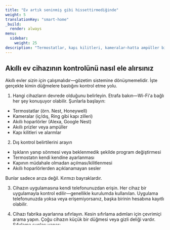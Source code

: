```yaml
---
title: "Ev artık seninmiş gibi hissettirmediğinde"
weight: 5
translationKey: "smart-home"
_build:
  render: always
menu:
  sidebar:
    weight: 25
description: "Termostatlar, kapı kilitleri, kameralar—hatta ampüller bile—kontrol aracına dönüşebilir. Bu bölüm, akıllı ev cihazlarını nasıl geri alacağınızı, diğer kullanıcıları nasıl kaldıracağınızı ve dikkat çekmeden alanınızı nasıl sıfırlayacağınızı gösterir."
---
```


## Akıllı ev cihazının kontrolünü nasıl ele alırsınız

Akıllı evler *sizin için* çalışmalıdır—gözetim sistemine dönüşmemelidir. İşte gerçekte kimin düğmelere bastığını kontrol etme yolu.

1. Hangi cihazların devrede olduğunu belirleyin. Etrafa bakın—Wi-Fi'a bağlı her şey konuşuyor olabilir. Şunlarla başlayın:

* Termostatlar (örn. Nest, Honeywell)
* Kameralar (iç/dış, Ring gibi kapı zilleri)
* Akıllı hoparlörler (Alexa, Google Nest)
* Akıllı prizler veya ampüller
* Kapı kilitleri ve alarmlar

2. Dış kontrol belirtilerini arayın

* Işıkların yanıp sönmesi veya beklenmedik şekilde program değiştirmesi
* Termostatın kendi kendine ayarlanması
* Kapının müdahale olmadan açılması/kilitlenmesi
* Akıllı hoparlörlerden açıklanamayan sesler

Bunlar sadece arıza değil. Kırmızı bayraklardır.

3. Cihazın uygulamasına kendi telefonunuzdan erişin. Her cihaz bir uygulamayla kontrol edilir—genellikle kurulumda kullanılan. Uygulama telefonunuzda yoksa veya erişemiyorsanız, başka birinin hesabına kayıtlı olabilir.

4. Cihazı fabrika ayarlarına sıfırlayın. Kesin sıfırlama adımları için çevrimiçi arama yapın. Çoğu cihazın küçük bir düğmesi veya gizli deliği vardır. Sıfırlama şunları yapar:

* Eski hesaplardan bağlantıyı keser
* Gizli programları veya rutinleri siler
* Yeniden kurulum yapmanızı sağlar

5. Kendi hesabınızla yeniden bağlayın.

* Nest, Alexa veya Apple Home için yeni hesaplar oluşturun
* Özel bir e-posta adresi kullanın
* Güçlü şifreler ve 2FA kullanın
  Paylaşılan Apple ID'ler veya Google hesaplarıyla giriş yapmaktan kaçının.

6. Uzaktan erişimi sınırlayın. Kesinlikle gerekli olmadıkça "uzaktan kilidi açma" veya "uzaktan sıcaklık ayarlama" gibi özellikleri devre dışı bırakın. Yerel kontrol daha güvenlidir.

7. Yüksek riskli cihazları fişten çekmeyi veya değiştirmeyi düşünün. Bir kamera veya hoparlörün geçmişinden emin değilseniz:

* Kullanılmadığında fişten çekin
* Kendi kurduğunuz bir cihazla değiştirin
* Mümkünse basit bir zamanlayıcı veya "aptal" alternatif kullanın

---

## Paylaşılan bir akıllı ev ekosisteminden birini nasıl güvenle çıkarırsınız

Çoğu akıllı ev, birbirine güvenen aileler için tasarlanmıştır. İstismar durumlarında, "paylaşılan kontrol" bir silaha dönüşür. Kontrolü geri alalım.

1. Hangi ekosistemle uğraştığınızı bilin. Her şirketin kendi "aile paylaşımı" versiyonu vardır:

* Amazon Household
* Google Home & Google Family
* Apple Family Sharing / HomeKit
* Samsung SmartThings

Sizi ekledilerse—veya siz onları—her ikiniz de yönetici erişimine sahip olabilirsiniz.

2. Hane veya aile üyelerini gözden geçirin

Amazon:

* [amazon.com/myh](https://amazon.com/myh) adresinde oturum açın
* "Hesabınızı Yönetin"e gidin
* Üyeleri kaldırın
* Şifreleri değiştirin ve Echo/Alexa ses geçmişini kontrol edin

Apple:

* Ayarlar → Adınız → Aile Paylaşımı
* Üyeleri kaldırın
* Ayrıca Home uygulaması → Ev Ayarları → Kişiler'i kontrol edin
* HomeKit cihazlarını uygulamaları üzerinden sıfırlayın

Google Home:

* Google Home uygulamasını açın
* Ayarlar → Hane'ye dokunun
* Hesabını kaldırın
* Ayrıca tek tek cihaz ayarlarını → Bağlantılı hesaplar'ı kontrol edin

3. Mümkünse ana hesabı değiştirin. Bazı ekosistemler yalnızca bir "sahip"e izin verir. Cihazı onlar kurduysa, tamamen sıfırlamanız gerekebilir.

4. Önemli cihazlarda tam fabrika sıfırlaması yapın. Özellikle:

* Hoparlörler/ekranlar
* Kapı kilitleri
* Akıllı kameralar

Sıfırlama talimatları özeldir—üreticinin sitesine veya kılavuzuna bakın.

5. Rutinler, otomasyonlar veya uyarılar için kontrol edin

* Onların oluşturduğu programları veya ses tetikleyicilerini silin
* Bağlı hizmetlerden (IFTTT, Spotify, YouTube) cihaz erişimini kaldırın
* Alexa'da "drop-in" veya Google'da "voice match" gibi özellikleri kapatın

6. Şifreleri değiştirin ve paylaşılan hesapların bağlantısını kesin. Sadece kaldırmayın—kilitleyin.

* Wi-Fi şifresini değiştirin
* Cihazları kendiniz yeniden bağlayın
* Uygulama oturumlarını gözden geçirin ve bilinmeyen oturumları silin

7. Yönlendiriciyi unutmayın. Wi-Fi şifrenizi biliyorlarsa veya yönlendiriciye yönetici erişimleri varsa, ikisini de değiştirmek en iyisidir:

* Yeni bir ağ adı (SSID) oluşturun
* Yeni, güçlü bir şifre belirleyin
* Tüm cihazları yeni giriş bilgileriyle güncelleyin
